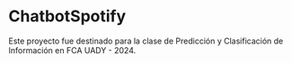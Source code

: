 # ChatbotSpotify

Este proyecto fue destinado para la clase de Predicción y Clasificación de Información en FCA UADY - 2024.
